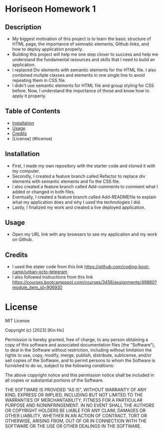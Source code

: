 # Horiseon Homework 1

## Description

- My biggest motivation of this project is to learn the basic structure of HTML page, the importance of semnatic elements, Github links, and how to deploy application properly.
- Building this project will help me one step closer to success and help me understand the fundamental resources and skills that I need to build an application.
- I replaced Div elements with semantic elements for the HTML file. I also combined mutiple classes and elements in one single line to avoid repeating them in CSS file. 
- I didn't use semantic elements for HTML file and group styling for CSS before. Now, I understand the importance of those and know how to apply it properly.

## Table of Contents

- [Installation](#installation)
- [Usage](#usage)
- [Credits](#credits)
- [License] (#license)

## Installation

- First, I made my own repository with the starter code and cloned it with my computer.
- Secondly, I created a feature branch called Refactor to replace div elements with semantic elements and fix the CSS file.
- I also created a feature branch called Add-comments to comment what I added or changed in both files.
- Eventually, I created a feature branch called Add-READMEfile to explain what my application does and why I used the technologies I did.
- Lastly, I finalized my work and created a live deployed application.

## Usage
- Open my URL link with any browsers to see my application and my work on Github.

## Credits

- I used the stater code from this link https://github.com/coding-boot-camp/urban-octo-telegram
- I also followed instructions from this link https://courses.bootcampspot.com/courses/3456/assignments/49880?module_item_id=906930

# License

MIT License

Copyright (c) [2023] [Kin Ho]

Permission is hereby granted, free of charge, to any person obtaining a copy
of this software and associated documentation files (the "Software"), to deal
in the Software without restriction, including without limitation the rights
to use, copy, modify, merge, publish, distribute, sublicense, and/or sell
copies of the Software, and to permit persons to whom the Software is
furnished to do so, subject to the following conditions:

The above copyright notice and this permission notice shall be included in all
copies or substantial portions of the Software.

THE SOFTWARE IS PROVIDED "AS IS", WITHOUT WARRANTY OF ANY KIND, EXPRESS OR
IMPLIED, INCLUDING BUT NOT LIMITED TO THE WARRANTIES OF MERCHANTABILITY,
FITNESS FOR A PARTICULAR PURPOSE AND NONINFRINGEMENT. IN NO EVENT SHALL THE
AUTHORS OR COPYRIGHT HOLDERS BE LIABLE FOR ANY CLAIM, DAMAGES OR OTHER
LIABILITY, WHETHER IN AN ACTION OF CONTRACT, TORT OR OTHERWISE, ARISING FROM,
OUT OF OR IN CONNECTION WITH THE SOFTWARE OR THE USE OR OTHER DEALINGS IN THE
SOFTWARE.